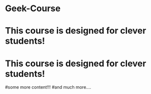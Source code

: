 # Geek-Course

# This course is designed for clever students!
# This course is designed for clever students!

#some more content!!!
#and much more....
